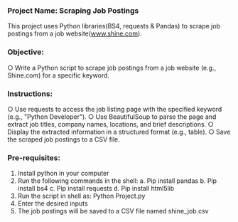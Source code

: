 ### Project Name: Scraping Job Postings
This project uses Python libraries(BS4, requests &amp; Pandas) to scrape job postings from a job website(www.shine.com).

### Objective: 
○ Write a Python script to scrape job postings from a job website (e.g., Shine.com) for a specific keyword.

### Instructions:
 ○	Use requests to access the job listing page with the specified keyword (e.g., "Python Developer").
 ○	Use BeautifulSoup to parse the page and extract job titles, company names, locations, and brief descriptions.
 ○	Display the extracted information in a structured format (e.g., table).
 ○	Save the scraped job postings to a CSV file.

### Pre-requisites:
1. Install python in your computer 
2. Run the following commands in the shell: 
  a. Pip install pandas 
  b. Pip install bs4 
  c. Pip install requests 
  d. Pip install html5lib 
3. Run the script in shell as: Python Project.py 
4. Enter the desired inputs 
5. The job postings will be saved to a CSV file named shine_job.csv
